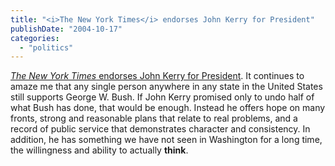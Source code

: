 ```yaml
---
title: "<i>The New York Times</i> endorses John Kerry for President"
publishDate: "2004-10-17"
categories: 
  - "politics"
---
```


[_The New York Times_ endorses John Kerry for President](http://www.nytimes.com/2004/10/17/opinion/17sun1.html). It continues to amaze me that any single person anywhere in any state in the United States still supports George W. Bush. If John Kerry promised only to undo half of what Bush has done, that would be enough. Instead he offers hope on many fronts, strong and reasonable plans that relate to real problems, and a record of public service that demonstrates character and consistency. In addition, he has something we have not seen in Washington for a long time, the willingness and ability to actually **think**.
